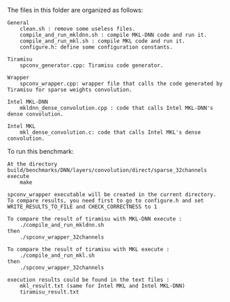 The files in this folder are organized as follows:

    General
        clean.sh : remove some useless files.
        compile_and_run_mkldnn.sh : compile MKL-DNN code and run it.
        compile_and_run_mkl.sh : compile MKL code and run it.
        configure.h: define some configuration constants.

    Tiramisu
        spconv_generator.cpp: Tiramisu code generator.

    Wrapper
        spconv_wrapper.cpp: wrapper file that calls the code generated by Tiramisu for sparse weights convolution.

    Intel MKL-DNN
        mkldnn_dense_convolution.cpp : code that calls Intel MKL-DNN's dense convolution.

    Intel MKL
        mkl_dense_convolution.c: code that calls Intel MKL's dense convolution.

To run this benchmark:

    At the directory build/benchmarks/DNN/layers/convolution/direct/sparse_32channels execute
	    make

    spconv_wrapper executable will be created in the current directory.
    To compare results, you need first to go to configure.h and set WRITE_RESULTS_TO_FILE and CHECK_CORRECTNESS to 1

    To compare the result of tiramisu with MKL-DNN execute :
        ./compile_and_run_mkldnn.sh
    then
        ./spconv_wrapper_32channels

    To compare the result of tiramisu with MKL execute :
        ./compile_and_run_mkl.sh
    then
        ./spconv_wrapper_32channels

    execution results could be found in the text files :
        mkl_result.txt (same for Intel MKL and Intel MKL-DNN)
        tiramisu_result.txt

